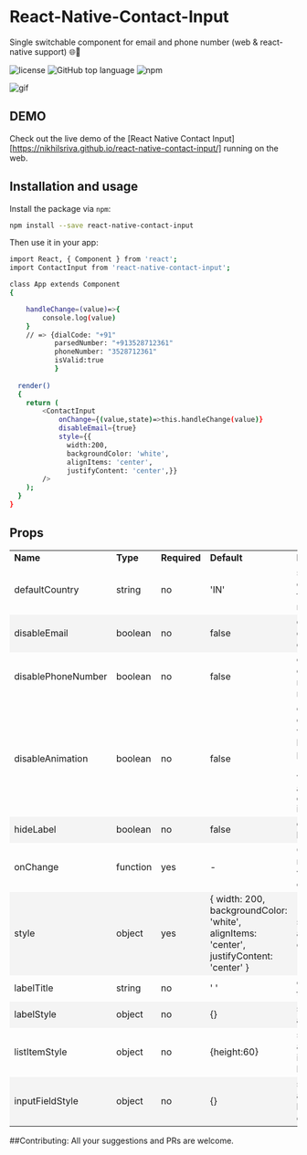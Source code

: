 # React-Native-Contact-Input
Single switchable component for email and phone number (web & react-native support) :globe_with_meridians::iphone:

![license](https://img.shields.io/github/license/VISI-ONE/create-react-native-web-app.svg)
![GitHub top language](https://img.shields.io/github/languages/top/VISI-ONE/create-react-native-web-app.svg)
![npm](https://img.shields.io/npm/v/create-react-native-web-app.svg)

![gif](https://i.imgur.com/6TgGYfH.gif)

## DEMO
Check out the live demo of the [React Native Contact Input][https://nikhilsriva.github.io/react-native-contact-input/] running on the
web.

## Installation and usage

Install the package via ```npm```:
```sh
npm install --save react-native-contact-input
```
Then use it in your app:
```sh
import React, { Component } from 'react';
import ContactInput from 'react-native-contact-input';

class App extends Component
{

    handleChange=(value)=>{
        console.log(value)
    }
    // => {dialCode: "+91"
           parsedNumber: "+913528712361"
           phoneNumber: "3528712361"
           isValid:true
           }
    
  render()
  {
    return (
        <ContactInput
            onChange={(value,state)=>this.handleChange(value)}
            disableEmail={true}
            style={{
              width:200,
              backgroundColor: 'white',
              alignItems: 'center',
              justifyContent: 'center',}}
        />
    );
  }
}
```
## Props


<table width="110%">
  <tr>
    <td><b>Name</b></td>
    <td><b>Type</b></td>
    <td><b>Required</b></td>
    <td><b>Default</b></td>
    <td><b>Description</b></td>
  </tr>
  <tr>
    <td>defaultCountry</td>
    <td>string</td>
    <td>no</td>
    <td>'IN'</td>
    <td>sets default country code and flag for the initial render</td>
  </tr>
  <tr bgcolor="#f4f4f4">
    <td>disableEmail</td>
    <td>boolean</td>
    <td>no</td>
    <td>false</td>
    <td>option whether to disable email input or not</td>
  </tr>
  
   <tr>
       <td>disablePhoneNumber</td>
       <td>boolean</td>
       <td>no</td>
       <td>false</td>
       <td>option whether to disable phone number input or not</td>
     </tr>
     <tr>
       <td>disableAnimation</td>
       <td>boolean</td>
       <td>no</td>
       <td>false</td>
       <td>option whether to disable animation while switching between email or phone number (only applicable when <code>disablePhone</code> and <code>disablePhoneNumber</code> is <code>false</code>)</td>
     </tr>
     <tr bgcolor="#f4f4f4">
                     <td>hideLabel</td>
                     <td>boolean</td>
                     <td>no</td>
                     <td>false</td>
                     <td>option whether to hide or show label</td>
                   </tr>
     <tr>
         <td>onChange</td>
         <td>function</td>
         <td>yes</td>
         <td>-</td>
         <td>Callback which returns the validated output object</td>
       </tr>
       <tr bgcolor="#f4f4f4">
           <td>style</td>
           <td>object</td>
           <td>yes</td>
           <td>{
                        width: 200,
                        backgroundColor: 'white',
                        alignItems: 'center',
                        justifyContent: 'center'
                    }</td>
           <td>styles which are apllied to the container element</td>
         </tr>
   <tr>
                   <td>labelTitle</td>
                   <td>string</td>
                   <td>no</td>
                   <td>' '</td>
                   <td>content of the label to display</td>
                 </tr>
     <tr bgcolor="#f4f4f4">
                        <td>labelStyle</td>
                        <td>object</td>
                        <td>no</td>
                        <td>{}</td>
                        <td>styles which are applied to labels</td>
                      </tr>   
        <tr>
                                <td>listItemStyle</td>
                                <td>object</td>
                                <td>no</td>
                                <td>{height:60}</td>
                                <td>styles which are applied to individual items in list</td>
                              </tr>
        <tr bgcolor="#f4f4f4">
                                        <td>inputFieldStyle</td>
                                        <td>object</td>
                                        <td>no</td>
                                        <td>{}</td>
                                        <td>styles which are applied to input box in the component</td>
                                      </tr>                 
         
</table>

##Contributing:
All your suggestions and PRs are welcome.
